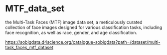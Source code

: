 # MTF_data_set
the Multi-Task Faces (MTF) image data set, a meticulously curated collection of face images designed for various classification tasks, including face recognition, as well as race, gender, and age classification.

https://sobigdata.d4science.org/catalogue-sobigdata?path=/dataset/multi-task_faces_mtf_dataset
